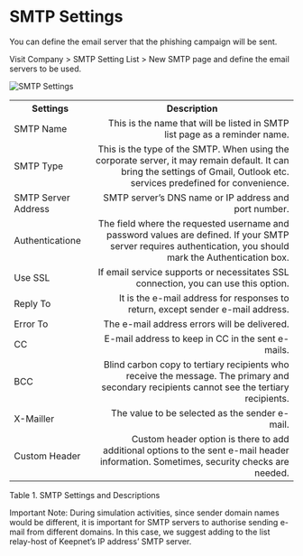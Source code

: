 # SMTP Settings
You can define the email server that the phishing campaign will be sent. 

Visit Company > SMTP Setting List > New SMTP page and define the email servers to be used.

![SMTP Settings](https://www.keepnetlabs.com/wp-content/uploads/SMTP-Setting-1024x849.png)


<table>
  <tbody>
    <tr>
      <th>Settings</th>
      <th align="center">Description</th>
    </tr>
    <tr>
      <td align="left">SMTP Name</td>
      <td align="right">This is the name that will be listed in SMTP list page as a reminder name.</td>
    </tr>
        <tr>
      <td align="left">SMTP Type</td>
      <td align="right">This is the type of the SMTP. When using the corporate server, it may remain default. It can bring the settings of Gmail, Outlook etc. services predefined for convenience.</td>
    </tr>
        <tr>
      <td align="left">SMTP Server Address</td>
      <td align="right">SMTP server’s DNS name or IP address and port number.</td>
    </tr>
    <tr>
      <td align="left">Authenticatione</td>
      <td align="right">The field where the requested username and password values are defined. If your SMTP server requires authentication, you should mark the Authentication box.</td>
    </tr>
        <tr>
      <td align="left">Use SSL</td>
      <td align="right">If email service supports or necessitates SSL connection, you can use this option.</td>
    </tr>
        <tr>
      <td align="left">Reply To</td>
      <td align="right">It is the e-mail address for responses to return, except sender e-mail address.</td>
    </tr>
        <tr>
      <td align="left">Error To</td>
      <td align="right">The e-mail address errors will be delivered.</td>
    </tr>
        <tr>
      <td align="left">CC</td>
      <td align="right">E-mail address to keep in CC in the sent e-mails.</td>
    </tr>
        <tr>
      <td align="left">BCC</td>
      <td align="right">Blind carbon copy to tertiary recipients who receive the message. The primary and secondary recipients cannot see the tertiary recipients.</td>
    </tr>
        <tr>
      <td align="left">X-Mailler</td>
      <td align="right">The value to be selected as the sender e-mail.</td>
    </tr>
        <tr>
      <td align="left">Custom Header</td>
      <td align="right">Custom header option is there to add additional options to the sent e-mail header information.  Sometimes, security checks are needed.</td>
    </tr>
  </tbody>
</table>

Table 1. SMTP Settings and Descriptions

Important Note: During simulation activities, since sender domain names would be different, it is important for SMTP servers to authorise sending e-mail from different domains.  In this case, we suggest adding to the list relay-host of Keepnet’s IP address’ SMTP server.